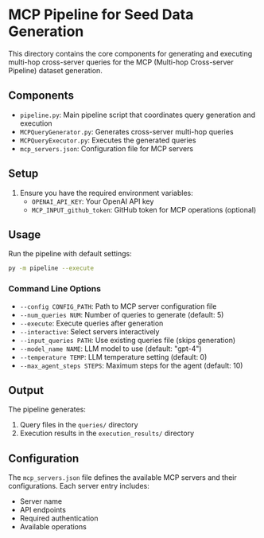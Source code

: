 # MCP Pipeline for Seed Data Generation

This directory contains the core components for generating and executing multi-hop cross-server queries for the MCP (Multi-hop Cross-server Pipeline) dataset generation.

## Components

- `pipeline.py`: Main pipeline script that coordinates query generation and execution
- `MCPQueryGenerator.py`: Generates cross-server multi-hop queries
- `MCPQueryExecutor.py`: Executes the generated queries
- `mcp_servers.json`: Configuration file for MCP servers

## Setup

1. Ensure you have the required environment variables:
   - `OPENAI_API_KEY`: Your OpenAI API key
   - `MCP_INPUT_github_token`: GitHub token for MCP operations (optional)



## Usage

Run the pipeline with default settings:
```bash
py -m pipeline --execute
```

### Command Line Options

- `--config CONFIG_PATH`: Path to MCP server configuration file
- `--num_queries NUM`: Number of queries to generate (default: 5)
- `--execute`: Execute queries after generation
- `--interactive`: Select servers interactively
- `--input_queries PATH`: Use existing queries file (skips generation)
- `--model_name NAME`: LLM model to use (default: "gpt-4")
- `--temperature TEMP`: LLM temperature setting (default: 0)
- `--max_agent_steps STEPS`: Maximum steps for the agent (default: 10)

## Output

The pipeline generates:
1. Query files in the `queries/` directory
2. Execution results in the `execution_results/` directory

## Configuration

The `mcp_servers.json` file defines the available MCP servers and their configurations. Each server entry includes:
- Server name
- API endpoints
- Required authentication
- Available operations
